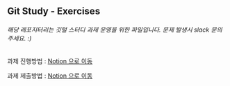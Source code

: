 ## Git Study - Exercises

###### 해당 레포지터리는 깃털 스터디 과제 운영을 위한 파일입니다. 문제 발생시 slack 문의 주세요. :)

과제 진행방법 : [Notion 으로 이동](https://www.notion.so/aeb4b3232cdd4e5099bf0bed8391fce9)

과제 제출방법 : [Notion 으로 이동](https://www.notion.so/4f7cc01191144a2a9e0851bc4a5785f5)